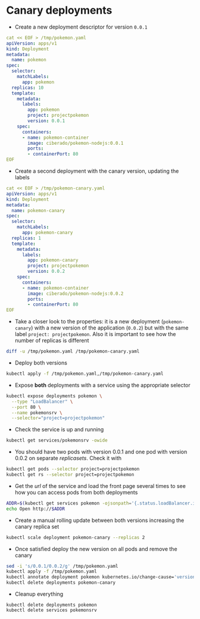 # Canary deployments

* Create a new deployment descriptor for version `0.0.1`

```yaml
cat << EOF > /tmp/pokemon.yaml 
apiVersion: apps/v1
kind: Deployment
metadata:
  name: pokemon
spec:
  selector:
    matchLabels:
      app: pokemon
  replicas: 10
  template:
    metadata:
      labels:
        app: pokemon
        project: projectpokemon
        version: 0.0.1
    spec:
      containers:
      - name: pokemon-container
        image: ciberado/pokemon-nodejs:0.0.1
        ports:
        - containerPort: 80
EOF
```

* Create a second deployment with the canary version, updating the labels

```yaml
cat << EOF > /tmp/pokemon-canary.yaml 
apiVersion: apps/v1
kind: Deployment
metadata:
  name: pokemon-canary
spec:
  selector:
    matchLabels:
      app: pokemon-canary
  replicas: 1
  template:
    metadata:
      labels:
        app: pokemon-canary
        project: projectpokemon
        version: 0.0.2
    spec:
      containers:
      - name: pokemon-container
        image: ciberado/pokemon-nodejs:0.0.2
        ports:
        - containerPort: 80
EOF
```

* Take a closer look to the properties: it is a new deployment (`pokemon-canary`) with a new version of the application (`0.0.2`) but with the same label `project: projectpokemon`. Also it is important to see how the number of replicas is different

```bash
diff -u /tmp/pokemon.yaml /tmp/pokemon-canary.yaml 
```

* Deploy both versions

```bash
kubectl apply -f /tmp/pokemon.yaml,/tmp/pokemon-canary.yaml 
```

* Expose **both** deployments with a service using the appropriate selector 

```bash
kubectl expose deployments pokemon \
  --type "LoadBalancer" \
  --port 80 \
  --name pokemonsrv \
  --selector="project=projectpokemon"
```

* Check the service is up and running

```bash
kubectl get services/pokemonsrv -owide
```

* You should have two pods with version 0.0.1 and one pod with version 0.0.2 on separate *replicasets*. Check it with

```bash
kubectl get pods --selector project=projectpokemon
kubectl get rs --selector project=projectpokemon
```

* Get the *url* of the service and load the front page several times to see how you can access pods from both deployments

```bash
ADDR=$(kubectl get services pokemon -ojsonpath='{.status.loadBalancer.ingress[0].hostname}')
echo Open http://$ADDR
```

* Create a manual rolling update between both versions increasing the canary replica set

```bash
kubectl scale deployment pokemon-canary --replicas 2
```

* Once satisfied deploy the new version on all pods and remove the canary

```bash
sed -i 's/0.0.1/0.0.2/g' /tmp/pokemon.yaml
kubectl apply -f /tmp/pokemon.yaml
kubectl annotate deployment pokemon kubernetes.io/change-cause='version 0.0.2 deployed'
kubectl delete deployments pokemon-canary
```

* Cleanup everything

```
kubectl delete deployments pokemon
kubectl delete services pokemonsrv
```
